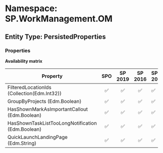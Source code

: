 # Namespace: SP.WorkManagement.OM

## Entity Type: PersistedProperties

### Properties

**Availability matrix**

Property | SPO | SP 2019 | SP 2016 | SP 2013
----------|:---:|:-------:|:-------:|:-------
FilteredLocationIds (Collection(Edm.Int32)) | ✅ | ✅ | ✅ | ✅
GroupByProjects (Edm.Boolean) | ✅ | ✅ | ✅ | ✅
HasShownMarkAsImportantCallout (Edm.Boolean) | ✅ | ✅ | ✅ | ✅
HasShownTaskListTooLongNotification (Edm.Boolean) | ✅ | ✅ | ✅ | ✅
QuickLaunchLandingPage (Edm.String) | ✅ | ✅ | ✅ | ✅